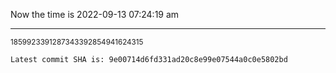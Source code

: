 Now the time is 2022-09-13 07:24:19 am

---

<small>1859923391287343392854941624315</small>

```txt
Latest commit SHA is: 9e00714d6fd331ad20c8e99e07544a0c0e5802bd
```
